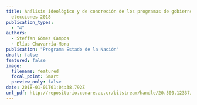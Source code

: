 ```yaml
---
title: Análisis ideológico y de concreción de los programas de gobierno en las
  elecciones 2018
publication_types:
  - "4"
authors:
  - Steffan Gómez Campos
  - Elías Chavarría-Mora
publication: "Programa Estado de la Nación"
draft: false
featured: false
image:
  filename: featured
  focal_point: Smart
  preview_only: false
date: 2018-01-01T01:04:38.792Z
url_pdf: http://repositorio.conare.ac.cr/bitstream/handle/20.500.12337/2966/Analisis_ideologico_concrecion_programas_Gobierno_elecciones_2018.pdf?sequence=1
---
```

